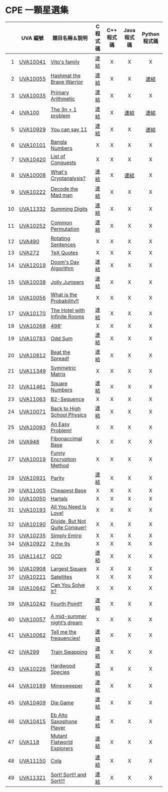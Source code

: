 # CPE 一顆星選集
|   | UVA 編號 | 題目名稱＆說明 | C 程式碼 | C++ 程式碼 | Java 程式碼 | Python 程式碼 |
|--:|----------|----------------|:--------:|:----------:|:-----------:|:-------------:|
| 1 | [UVA10041](https://onlinejudge.org/index.php?option=com_onlinejudge&Itemid=8&category=12&page=show_problem&problem=982) | [Vito's family](UVA10041%20-%20Vito's%20family) | [連結](UVA10041%20-%20Vito's%20family/main.c) | X | X | X |
| 2 | [UVA10055](https://onlinejudge.org/index.php?option=com_onlinejudge&Itemid=8&category=12&page=show_problem&problem=996) | [Hashmat the Brave Warrior](UVA10055%20-%20Hashmat%20the%20brave%20warrior) | [連結](UVA10055%20-%20Hashmat%20the%20brave%20warrior/main.c) | X | X | [連結](UVA10055%20-%20Hashmat%20the%20brave%20warrior/main.py) |
| 3 | [UVA10035](https://onlinejudge.org/index.php?option=com_onlinejudge&Itemid=8&category=12&page=show_problem&problem=976) | [Primary Arithmetic](UVA10035%20-%20Primary%20Arithmetic) | [連結](UVA10035%20-%20Primary%20Arithmetic/main.c) | X | X | X |
| 4 | [UVA100](https://onlinejudge.org/index.php?option=com_onlinejudge&Itemid=8&category=3&page=show_problem&problem=36) | [The 3n + 1 problem](UVA100%20-%20The%203n%20+%201%20problem) | [連結](UVA100%20-%20The%203n%20+%201%20problem/main.c) | X | [連結](UVA100%20-%20The%203n%20+%201%20problem/main.java) | [連結](UVA100%20-%20The%203n%20+%201%20problem/main.py) |
| 5 | [UVA10929](https://onlinejudge.org/index.php?option=com_onlinejudge&Itemid=8&category=21&page=show_problem&problem=1870) | [You can say 11](UVA10929%20-%20You%20can%20say%2011) | [連結](UVA10929%20-%20You%20can%20say%2011/main.c) | X | X | [連結](UVA10929%20-%20You%20can%20say%2011/main.py) |
| 6 | [UVA10101](https://onlinejudge.org/index.php?option=com_onlinejudge&Itemid=8&category=13&page=show_problem&problem=1042) | [Bangla Numbers](UVA10101%20-%20Bangla%20Numbers) | X | X | X | X |
| 7 | [UVA10420](https://onlinejudge.org/index.php?option=com_onlinejudge&Itemid=8&category=16&page=show_problem&problem=1361) | [List of Conquests](UVA10420%20-%20List%20of%20Conquests) | X | X | X | X |
| 8 | [UVA10008](https://onlinejudge.org/index.php?option=com_onlinejudge&Itemid=8&category=12&page=show_problem&problem=949) | [What's Cryptanalysis?](UVA10008%20-%20What's%20Cryptanalysis) | [連結](UVA10008%20-%20What's%20Cryptanalysis/main.c) | X | [連結](UVA10008%20-%20What's%20Cryptanalysis/main.java) | X |
| 9 | [UVA10222](https://onlinejudge.org/index.php?option=com_onlinejudge&Itemid=8&category=14&page=show_problem&problem=1163) | [Decode the Mad man](UVA10222%20-%20Decode%20the%20Mad%20man) | [連結](UVA10222%20-%20Decode%20the%20Mad%20man/main.c) | X | X | X |
|10 | [UVA11332](https://onlinejudge.org/index.php?option=com_onlinejudge&Itemid=8&category=25&page=show_problem&problem=2307) | [Summing Digits](UVA11332%20-%20Summing%20Digits) | [連結](UVA11332%20-%20Summing%20Digits/main.c) | X | X | X |
|11 | [UVA10252](https://onlinejudge.org/index.php?option=com_onlinejudge&Itemid=8&page=show_problem&problem=1193) | [Common Permutation](UVA10252%20-%20ommon%20Permutation) | [連結](UVA10252%20-%20ommon%20Permutation/main.c) | X | X | X |
|12 | [UVA490](https://onlinejudge.org/index.php?option=com_onlinejudge&Itemid=8&category=6&page=show_problem&problem=431) | [Rotating Sentences](UVA490%20-%20Rotating%20Sentences) | X | X | X | X |
|13 | [UVA272](https://onlinejudge.org/index.php?option=com_onlinejudge&Itemid=8&category=4&page=show_problem&problem=208) | [TeX Quotes](UVA272%20-%20TeX%20Quotes) | X | X | X | X |
|14 | [UVA12019](https://onlinejudge.org/index.php?option=com_onlinejudge&Itemid=8&category=242&page=show_problem&problem=3170) | [Doom's Day Algorithm](UVA12019%20-%20Doom's%20Day%20Algorithm) | [連結](UVA12019%20-%20Doom's%20Day%20Algorithm/main.c) | X | X | X |
|15 | [UVA10038](https://onlinejudge.org/index.php?option=com_onlinejudge&Itemid=8&category=12&page=show_problem&problem=979) | [Jolly Jumpers](UVA10038%20-%20Jolly%20Jumpers) | [連結](UVA10038%20-%20Jolly%20Jumpers/main.c) | X | X | X |
|16 | [UVA10056](https://onlinejudge.org/index.php?option=com_onlinejudge&Itemid=8&category=12&page=show_problem&problem=997) | [What is the Probability!!](UVA10056%20-%20What%20is%20the%20Probability!!) | X | X | X | X |
|17 | [UVA10170](https://onlinejudge.org/index.php?option=com_onlinejudge&Itemid=8&category=13&page=show_problem&problem=1111) | [The Hotel with Infinite Rooms](UVA10170%20-%20The%20Hotel%20with%20Infinite%20Rooms) | [連結](UVA10170%20-%20The%20Hotel%20with%20Infinite%20Rooms/main.c) | X | X | X |
|18 | [UVA10268](https://onlinejudge.org/index.php?option=com_onlinejudge&Itemid=8&category=14&page=show_problem&problem=1209) | [498’](UVA10268%20-%20498’) | X | X | X | X |
|19 | [UVA10783](https://onlinejudge.org/index.php?option=com_onlinejudge&Itemid=8&category=19&page=show_problem&problem=1724) | [Odd Sum](UVA10783%20-%20Odd%20Sum) | [連結](UVA10783%20-%20Odd%20Sum/main.c) | X | X | X |
|20 | [UVA10812](https://onlinejudge.org/index.php?option=com_onlinejudge&Itemid=8&category=24&page=show_problem&problem=1753) | [Beat the Spread!](UVA10812%20-%20Beat%20the%20Spread!) | [連結](UVA10812%20-%20Beat%20the%20Spread!/main.c) | X | X | X |
|21 | [UVA11349](https://onlinejudge.org/index.php?option=com_onlinejudge&Itemid=8&category=24&page=show_problem&problem=2324) | [Symmetric Matrix](UVA11349%20-%20Symmetric%20Matrix) | X | X | X | X |
|22 | [UVA11461](https://onlinejudge.org/index.php?option=com_onlinejudge&Itemid=8&category=24&page=show_problem&problem=2456) | [Square Numbers](UVA11461%20-%20Square%20Numbers) | [連結](UVA11461%20-%20Square%20Numbers/main.c) | X | X | X |
|23 | [UVA11063](https://onlinejudge.org/index.php?option=com_onlinejudge&Itemid=8&category=24&page=show_problem&problem=2004) | [B2-Sequence](UVA11063%20-%20B2-Sequence) | X | X | X | X |
|24 | [UVA10071](https://onlinejudge.org/index.php?option=com_onlinejudge&Itemid=8&category=24&page=show_problem&problem=1012) | [Back to High School Physics](UVA10071%20-%20Back%20to%20High%20School%20Physics) | [連結](UVA10071%20-%20Back%20to%20High%20School%20Physics/main.c) | X | X | X |
|25 | [UVA10093](https://onlinejudge.org/index.php?option=com_onlinejudge&Itemid=8&category=24&page=show_problem&problem=1034) | [An Easy Problem!](UVA10093%20-%20An%20Easy%20Problem) | X | X | X | X |
|26 | [UVA948](https://onlinejudge.org/index.php?option=com_onlinejudge&Itemid=8&category=24&page=show_problem&problem=889) | [Fibonaccimal Base](UVA948%20-%20Fibonaccimal%20Base) | X | X | X | X |
|27 | [UVA10019](https://onlinejudge.org/index.php?option=com_onlinejudge&Itemid=8&category=24&page=show_problem&problem=960) | [Funny Encryption Method](UVA10019%20-%20Funny%20Encryption%20Method) | X | X | X | X |
|28 | [UVA10931](https://onlinejudge.org/index.php?option=com_onlinejudge&Itemid=8&category=24&page=show_problem&problem=1872) | [Parity](UVA10931%20-%20Parity) | [連結](UVA10931%20-%20Parity/main.c) | X | X | X |
|29 | [UVA11005](https://onlinejudge.org/index.php?option=com_onlinejudge&Itemid=8&category=24&page=show_problem&problem=1946) | [Cheapest Base](UVA11005%20-%20Cheapest%20Base) | X | X | X | X |
|30 | [UVA10050](https://onlinejudge.org/index.php?option=com_onlinejudge&Itemid=8&category=24&page=show_problem&problem=991) | [Hartals](UVA10050%20-%20Hartals) | X | X | X | X |
|31 | [UVA10193](https://onlinejudge.org/index.php?option=com_onlinejudge&Itemid=8&category=24&page=show_problem&problem=1134) | [All You Need Is Love!](UVA10193%20-%20All%20You%20Need%20Is%20Love!) | X | X | X | X |
|32 | [UVA10190](https://onlinejudge.org/index.php?option=com_onlinejudge&Itemid=8&category=24&page=show_problem&problem=1131) | [Divide, But Not Quite Conquer!](UVA10190%20-%20Divide,%20But%20Not%20Quite%20Conquer!) | X | X | X | X |
|33 | [UVA10235](https://onlinejudge.org/index.php?option=com_onlinejudge&Itemid=8&category=24&page=show_problem&problem=1176) | [Simply Emirp](UVA10235%20-%20Simply%20Emirp) | X | X | X | X |
|34 | [UVA10922](https://onlinejudge.org/index.php?option=com_onlinejudge&Itemid=8&category=24&page=show_problem&problem=1863) | [2 the 9s](UVA10922%20-%202%20the%209s) | X | X | X | X |
|35 | [UVA11417](https://onlinejudge.org/index.php?option=com_onlinejudge&Itemid=8&category=24&page=show_problem&problem=2412) | [GCD](UVA11417%20-%20GCD) | [連結](UVA11417%20-%20GCD/main.c) | X | X | X |
|36 | [UVA10908](https://onlinejudge.org/index.php?option=com_onlinejudge&Itemid=8&category=24&page=show_problem&problem=1849) | [Largest Square](UVA10908%20-%20Largest%20Square) | X | X | X | X |
|37 | [UVA10221](https://onlinejudge.org/index.php?option=com_onlinejudge&Itemid=8&category=24&page=show_problem&problem=1162) | [Satellites](UVA10221%20-%20Satellites) | X | X | X | X |
|38 | [UVA10642](https://onlinejudge.org/index.php?option=com_onlinejudge&Itemid=8&category=24&page=show_problem&problem=1583) | [Can You Solve It?](UVA10642%20-%20Can%20You%20Solve%20It) | X | X | X | X |
|39 | [UVA10242](https://onlinejudge.org/index.php?option=com_onlinejudge&Itemid=8&category=24&page=show_problem&problem=1183) | [Fourth Point!!](UVA10242%20-%20Fourth%20Point!!) | [連結](UVA10242%20-%20Fourth%20Point!!/main.c) | X | X | X |
|40 | [UVA10057](https://onlinejudge.org/index.php?option=com_onlinejudge&Itemid=8&category=24&page=show_problem&problem=998) | [A mid-summer night’s dream](UVA10057%20-%20A%20mid-summer%20night’s%20dream) | X | X | X | X |
|41 | [UVA10062](https://onlinejudge.org/index.php?option=com_onlinejudge&Itemid=8&category=24&page=show_problem&problem=1003) | [Tell me the frequencies!](UVA10062%20-%20Tell%20me%20the%20frequencies!) | [連結](UVA10062%20-%20Tell%20me%20the%20frequencies!/main.c) | X | X | X |
|42 | [UVA299](https://onlinejudge.org/index.php?option=com_onlinejudge&Itemid=8&category=24&page=show_problem&problem=235) | [Train Swapping](UVA299%20-%20Train%20Swapping) | [連結](UVA299%20-%20Train%20Swapping/main.c) | X | X | X |
|43 | [UVA10226](https://onlinejudge.org/index.php?option=com_onlinejudge&Itemid=8&category=24&page=show_problem&problem=1167) | [Hardwood Species](UVA10226%20-%20Hardwood%20Species) | [連結](UVA10226%20-%20Hardwood%20Species/main.c) | X | X | X |
|44 | [UVA10189](https://onlinejudge.org/index.php?option=com_onlinejudge&Itemid=8&category=24&page=show_problem&problem=1130) | [Minesweeper](UVA10189%20-%20Minesweeper) | [連結](UVA10189%20-%20Minesweeper/main.c) | X | X | X |
|45 | [UVA10409](https://onlinejudge.org/index.php?option=com_onlinejudge&Itemid=8&category=24&page=show_problem&problem=1350) | [Die Game](UVA10409%20-%20Die%20Game) | [連結](UVA10409%20-%20Die%20Game/main.c) | X | X | X |
|46 | [UVA10415](https://onlinejudge.org/index.php?option=com_onlinejudge&Itemid=8&category=24&page=show_problem&problem=1356) | [Eb Alto Saxophone Player](UVA10415%20-%20Eb%20Alto%20Saxophone%20Player) | [連結](UVA10415%20-%20Eb%20Alto%20Saxophone%20Player/main.c) | X | X | X |
|47 | [UVA118](https://onlinejudge.org/index.php?option=com_onlinejudge&Itemid=8&category=24&page=show_problem&problem=54) | [Mutant Flatworld Explorers](UVA118%20-%20Mutant%20Flatworld%20Explorers) | [連結](UVA118%20-%20Mutant%20Flatworld%20Explorers/main.c) | X | X | X |
|48 | [UVA11150](https://onlinejudge.org/index.php?option=com_onlinejudge&Itemid=8&category=24&page=show_problem&problem=2091) | [Cola](UVA11150%20-%20Cola) | [連結](UVA11150%20-%20Cola/main.c) | X | X | X |
|49 | [UVA11321](https://onlinejudge.org/index.php?option=com_onlinejudge&Itemid=8&category=25&page=show_problem&problem=2296) | [Sort! Sort!! and Sort!!!](UVA11321%20-%20Sort!%20Sort!!%20and%20Sort!!!) | [連結](UVA11321%20-%20Sort!%20Sort!!%20and%20Sort!!!/main.c) | X | X | X |

